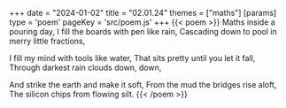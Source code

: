 +++
date = "2024-01-02"
title = "02.01.24"
themes = ["maths"]
[params]
  type = 'poem'
  pageKey = 'src/poem.js'
+++
{{< poem >}}
Maths inside a pouring day,
I fill the boards with pen like rain,
Cascading down to pool in merry little fractions,

I fill my mind with tools like water,
That sits pretty until you let it fall,
Through darkest rain clouds down, down,

And strike the earth and make it soft,
From the mud the bridges rise aloft,
The silicon chips from flowing silt.
{{< /poem >}}